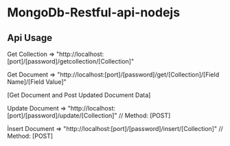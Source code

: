 # MongoDb-Restful-api-nodejs
## Api Usage 

Get Collection => "http://localhost:[port]/[password]/getcollection/[Collection]"

Get Document => "http://localhost:[port]/[password]/get/[Collection]/[Field Name]/[Field Value]"

[Get Document and Post Updated Document Data] 

Update Document => "http://localhost:[port]/[password]/update/[Collection]" // Method: [POST]


İnsert Document => "http://localhost:[port]/[password]/insert/[Collection]" // Method: [POST]